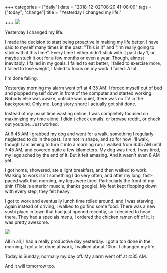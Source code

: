 +++
categories = ["daily"]
date = "2018-12-02T08:20:41-08:00"
tags = ["today", "change"]
title = "Yesterday I changed my life."

+++
![](/uploads/IMG_1311.jpg)

Yesterday I changed my life.

I made the decision to start being proactive in making my life better. I have said to myself many times in the past: "This is it" and "I'm really going to stick with it this time". Every time I either didn't stick with it past day 1, or maybe stuck it out for a few months or even a year. Though, almost inevitably, I failed in my goals. I failed to eat better, I failed to exercise more, I failed to lose weight, I failed to focus on my work. I failed. A lot.

I'm done failing.

Yesterday morning my alarm went off at 4:35 AM. I forced myself out of bed and plopped myself down in front of the computer and started working. Nobody else was awake, outside was quiet, there was no TV in the background. Only me. Long story short: I actually got shit done.

Instead of my usual time wasting online, I was completely focused on maximizing my time alone. I didn't check emails, or browse reddit, or check out youtube. Just worked.

At 6:45 AM I grabbed my dog and went for a walk, something I regularly neglected to do in the past. I am not in shape, and so for now I'll walk, though I am aiming to turn it into a morning run. I walked from 6:45 AM until 7:45 AM, and covered quite a few kilometers. My dog was tired, I was tired, my legs ached by the end of it. But it felt amazing. And it wasn't even 8 AM yet.

I got home, showered, ate a light breakfast, and then walked to work. Walking to work isn't something I do very often, and after my long, fast-paced walk that morning, my legs were tired. Particularly the front of my shin (Tibialis anterior muscle, thanks google). My feet kept flopping down with every step, they felt heavy.

I got to work and eventually lunch time rolled around, and I was starving. Again instead of driving, I walked to go find some food. There was a new sushi place in town that had just opened recently, so I decided to head there. They had a specials menu, I ordered the chicken ramen off of it. It was pretty awesome.

![](/uploads/IMG_8423-1.jpg)

All in all, I had a really productive day yesterday. I got a ton done in the morning, I got a lot done at work, I walked about 10km. I changed my life.

Today is Sunday, normally my day off. My alarm went off at 4:35 AM.

And it will tomorrow too.